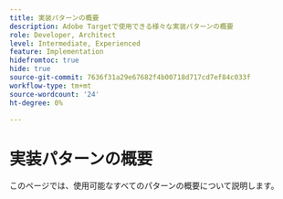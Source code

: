 ```yaml
---
title: 実装パターンの概要
description: Adobe Targetで使用できる様々な実装パターンの概要
role: Developer, Architect
level: Intermediate, Experienced
feature: Implementation
hidefromtoc: true
hide: true
source-git-commit: 7636f31a29e67682f4b00718d717cd7ef84c033f
workflow-type: tm+mt
source-wordcount: '24'
ht-degree: 0%

---
```



# 実装パターンの概要

このページでは、使用可能なすべてのパターンの概要について説明します。
